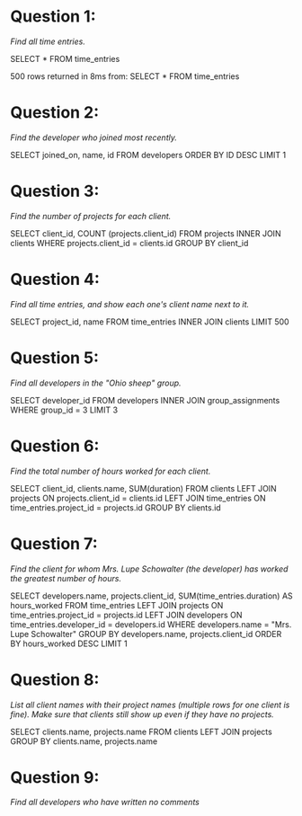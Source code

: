# Question 1:
*Find all time entries.*

SELECT *
FROM time_entries

500 rows returned in 8ms from: SELECT *
FROM time_entries

# Question 2:
*Find the developer who joined most recently.*

SELECT  joined_on, name, id
FROM developers 
ORDER BY ID DESC
LIMIT 1

# Question 3:
*Find the number of projects for each client.*

SELECT  client_id, COUNT (projects.client_id)
FROM projects INNER JOIN clients
WHERE projects.client_id = clients.id
GROUP BY client_id

# Question 4:
*Find all time entries, and show each one's client name next to it.*

SELECT  project_id, name
FROM time_entries INNER JOIN clients
LIMIT 500

# Question 5:
*Find all developers in the "Ohio sheep" group.*

SELECT developer_id
FROM developers INNER JOIN group_assignments
WHERE group_id = 3
LIMIT 3

# Question 6:
*Find the total number of hours worked for each client.*

SELECT  client_id, clients.name, SUM(duration)
FROM clients 
LEFT JOIN projects ON projects.client_id = clients.id 
LEFT JOIN time_entries ON time_entries.project_id = projects.id
GROUP BY clients.id

# Question 7:
*Find the client for whom Mrs. Lupe Schowalter (the developer) has worked the greatest number of hours.*

SELECT developers.name, projects.client_id, SUM(time_entries.duration) AS hours_worked
FROM time_entries
LEFT JOIN projects ON time_entries.project_id = projects.id
LEFT JOIN developers ON time_entries.developer_id = developers.id
WHERE developers.name = "Mrs. Lupe Schowalter"
GROUP BY developers.name, projects.client_id
ORDER BY hours_worked DESC
LIMIT 1

# Question 8:
*List all client names with their project names (multiple rows for one client is fine). Make sure that clients still show up even if they have no projects.*

SELECT clients.name, projects.name
FROM clients LEFT JOIN projects
GROUP BY clients.name, projects.name


# Question 9:
*Find all developers who have written no comments*

